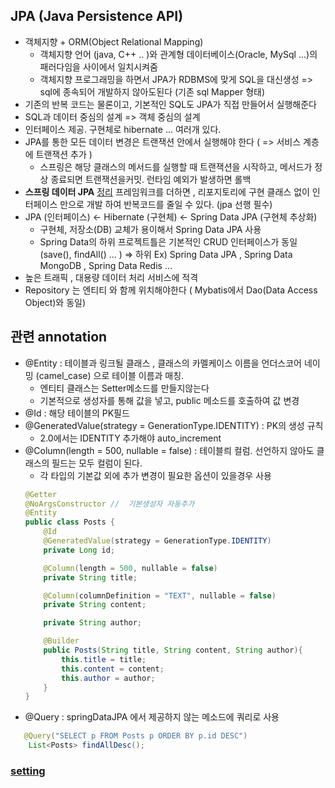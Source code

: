 ## JPA (Java Persistence API) 
- 객체지향 + ORM(Object Relational Mapping)
    - 객체지향 언어 (java, C++ .. )와 관계형 데이터베이스(Oracle, MySql ...)의 패러다임을 사이에서 일치시켜줌
    - 객체지향 프로그래밍을 하면서 JPA가 RDBMS에 맞게 SQL을 대신생성
      => sql에 종속되어 개발하지 않아도된다 (기존 sql Mapper 형태)
- 기존의 반복 코드는 물론이고, 기본적인 SQL도 JPA가 직접 만들어서 실행해준다
- SQL과 데이터 중심의 설계 => 객체 중심의 설계 
- 인터페이스 제공. 구현체로 hibernate ... 여러개 있다.
- JPA를 통한 모든 데이터 변경은 트랜잭션 안에서 실행해야 한다 ( => 서비스 계층에 트랜잭션 추가 )
  - 스프링은 해당 클래스의 메서드를 실행할 때 트랜잭션을 시작하고, 메서드가 정상 종료되면 트랜잭션을커밋. 런타임 예외가 발생하면 롤백
- __스프링 데이터 JPA__ [정리](./springDataJPA.md) 프레임워크를 더하면 , 리포지토리에 구현 클래스 없이 인터페이스 만으로 개발 하여 반복코드를 줄일 수 있다. (jpa 선행 필수)
- JPA (인터페이스) <- Hibernate (구현체) <- Spring Data JPA (구현체 추상화)
  - 구현체, 저장소(DB) 교체가 용이해서 Spring Data JPA 사용
  - Spring Data의 하위 프로젝트틀은 기본적인 CRUD 인터페이스가 동일 (save(), findAll() ... )
    => 하위 Ex) Spring Data JPA , Spring Data MongoDB , Spring Data Redis ... 
- 높은 트래픽 , 대용량 데이터 처리 서비스에 적격
-  Repository 는 엔티티 와 함께 위치해야한다 ( Mybatis에서 Dao(Data Access Object)와 동일)

## 관련 annotation 
- @Entity : 테이블과 링크될 클래스 , 클래스의 카멜케이스 이름을 언더스코어 네이밍 (camel_case) 으로 테이블 이름과 매칭. 
  - 엔티티 클래스는 Setter메소드를 만들지않는다
  - 기본적으로 생성자를 통해 값을 넣고, public 메소드를 호출하여 값 변경
- @Id : 해당 테이블의 PK필드
- @GeneratedValue(strategy = GenerationType.IDENTITY) : PK의 생성 규칙 
  - 2.0에서는 IDENTITY 추가해야 auto_increment
- @Column(length = 500, nullable = false)  : 테이블릐 컬럼. 선언하지 않아도 클래스의 필드는 모두 컬럼이 된다. 
  - 각 타입의 기본값 외에 추가 변경이 필요한 옵션이 있을경우 사용
  ```java
  @Getter
  @NoArgsConstructor //  기본생성자 자동추가
  @Entity 
  public class Posts {
      @Id 
      @GeneratedValue(strategy = GenerationType.IDENTITY)
      private Long id;

      @Column(length = 500, nullable = false)
      private String title;

      @Column(columnDefinition = "TEXT", nullable = false)
      private String content;

      private String author;

      @Builder
      public Posts(String title, String content, String author){
          this.title = title;
          this.content = content;
          this.author = author;
      }
  }
  ```
- @Query : springDataJPA 에서 제공하지 않는 메소드에 쿼리로 사용 
```java
   @Query("SELECT p FROM Posts p ORDER BY p.id DESC")
    List<Posts> findAllDesc();
```





### [setting](./setting.md)